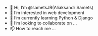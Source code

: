 - 👋 Hi, I’m @sametsJR(Aliaksandr Samets)
- 👀 I’m interested in web development
- 🌱 I’m currently learning Python & Django
- 💞️ I’m looking to collaborate on ...
- 📫 How to reach me ...

<!---
sametsJR/sametsJR is a ✨ special ✨ repository because its `README.md` (this file) appears on your GitHub profile.
You can click the Preview link to take a look at your changes.
--->
